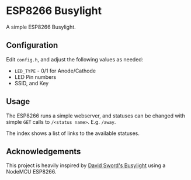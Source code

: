 ESP8266 Busylight
=================

A simple ESP8266 Busylight.

Configuration
-------------

Edit `config.h`, and adjust the following values as needed:

* `LED_TYPE` - 0/1 for Anode/Cathode
* LED Pin numbers
* SSID, and Key

Usage
-----

The ESP8266 runs a simple webserver, and statuses can be changed with simple `GET` calls to `/<status name>`. E.g. `/away`.

The index shows a list of links to the available statuses.

Acknowledgements
----------------

This project is heavily inspired by [David Sword's Busylight](https://davidsword.ca/esp8266-busy-server/) using a NodeMCU ESP8266.